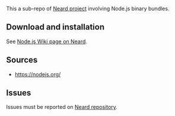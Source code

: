 This a sub-repo of [Neard project](https://github.com/crazy-max/neard) involving Node.js binary bundles.

## Download and installation

See [Node.js Wiki page on Neard](https://github.com/crazy-max/neard/wiki/binNode.js).

## Sources

* https://nodejs.org/

## Issues

Issues must be reported on [Neard repository](https://github.com/crazy-max/neard/issues).
